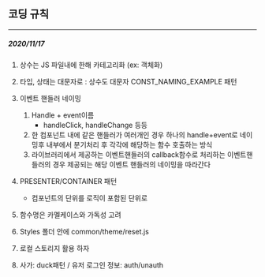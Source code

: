 ## 코딩 규칙

<hr />

##### 2020/11/17

1. 상수는 JS 파일내에 한해 카테고리화 (ex: 객체화)
   <br/>

2. 타입, 상태는 대문자로 : 상수도 대문자 CONST_NAMING_EXAMPLE 패턴
   <br/>

3. 이벤트 핸들러 네이밍

   1. Handle + event이름
      - handleClick, handleChange 등등
   2. 한 컴포넌트 내에 같은 핸들러가 여러개인 경우 하나의 handle+event로 네이밍후 내부에서 분기처리 후 각각에 해당하는 함수 호출하는 방식
   3. 라이브러리에서 제공하는 이벤트핸들러의 callback함수로 처리하는 이벤트핸들러의 경우 제공되는 해당 이벤트 핸들러의 네이밍을 따라간다
      <br/>

4. PRESENTER/CONTAINER 패턴

   - 컴포넌트의 단위를 로직이 포함된 단위로
     <br/>

5. 함수명은 카멜케이스와 가독성 고려
   <br/>

6. Styles 폴더 안에 common/theme/reset.js
   <br/>

7. 로컬 스토리지 활용 하자
   <br/>

8. 사가: duck패턴 / 유저 로그인 정보: auth/unauth
   <br/>
